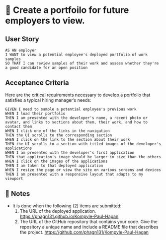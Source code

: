 # 📖 Create a portfoilo for future employers to view.


## User Story

```
AS AN employer
I WANT to view a potential employee's deployed portfolio of work samples
SO THAT I can review samples of their work and assess whether they're a good candidate for an open position
```


## Acceptance Criteria

Here are the critical requirements necessary to develop a portfolio that satisfies a typical hiring manager’s needs:

```
GIVEN I need to sample a potential employee's previous work
WHEN I load their portfolio
THEN I am presented with the developer's name, a recent photo or avatar, and links to sections about them, their work, and how to contact them
WHEN I click one of the links in the navigation
THEN the UI scrolls to the corresponding section
WHEN I click on the link to the section about their work
THEN the UI scrolls to a section with titled images of the developer's applications
WHEN I am presented with the developer's first application
THEN that application's image should be larger in size than the others
WHEN I click on the images of the applications
THEN I am taken to that deployed application
WHEN I resize the page or view the site on various screens and devices
THEN I am presented with a responsive layout that adapts to my viewport
```

## 📝 Notes

- It is done when the following (2) items are submitted:
  1.  The URL of the deployed application. 
      https://phagn131.github.io/Kompyle-Paul-Hagan
  2.  The URL of the GitHub repository that contains your code. Give the repository a unique name and include a README file that describes the project.
      https://github.com/phagn131/Kompyle-Paul-Hagan
